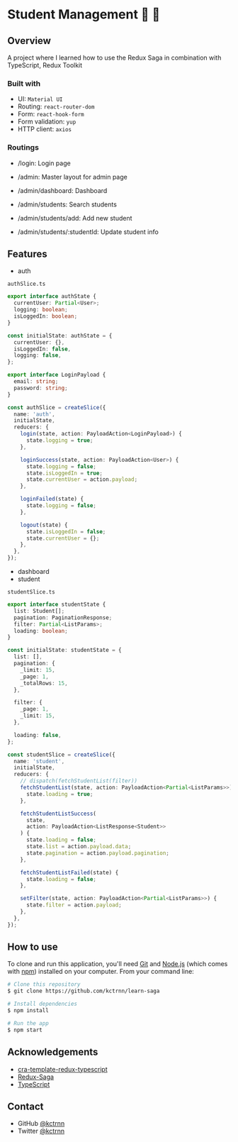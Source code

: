 # Student Management 👀 🚀

## Overview

A project where I learned how to use the Redux Saga in combination with TypeScript, Redux Toolkit

### Built with

- UI: `Material UI`
- Routing: `react-router-dom`
- Form: `react-hook-form`
- Form validation: `yup`
- HTTP client: `axios`

### Routings

- /login: Login page
- /admin: Master layout for admin page

- /admin/dashboard: Dashboard
- /admin/students: Search students
- /admin/students/add: Add new student
- /admin/students/:studentId: Update student info

## Features

- auth

`authSlice.ts`

```ts
export interface authState {
  currentUser: Partial<User>;
  logging: boolean;
  isLoggedIn: boolean;
}

const initialState: authState = {
  currentUser: {},
  isLoggedIn: false,
  logging: false,
};

export interface LoginPayload {
  email: string;
  password: string;
}

const authSlice = createSlice({
  name: 'auth',
  initialState,
  reducers: {
    login(state, action: PayloadAction<LoginPayload>) {
      state.logging = true;
    },

    loginSuccess(state, action: PayloadAction<User>) {
      state.logging = false;
      state.isLoggedIn = true;
      state.currentUser = action.payload;
    },

    loginFailed(state) {
      state.logging = false;
    },

    logout(state) {
      state.isLoggedIn = false;
      state.currentUser = {};
    },
  },
});
```

- dashboard
- student

`studentSlice.ts`

```ts
export interface studentState {
  list: Student[];
  pagination: PaginationResponse;
  filter: Partial<ListParams>;
  loading: boolean;
}

const initialState: studentState = {
  list: [],
  pagination: {
    _limit: 15,
    _page: 1,
    _totalRows: 15,
  },

  filter: {
    _page: 1,
    _limit: 15,
  },

  loading: false,
};

const studentSlice = createSlice({
  name: 'student',
  initialState,
  reducers: {
    // dispatch(fetchStudentList(filter))
    fetchStudentList(state, action: PayloadAction<Partial<ListParams>>) {
      state.loading = true;
    },

    fetchStudentListSuccess(
      state,
      action: PayloadAction<ListResponse<Student>>
    ) {
      state.loading = false;
      state.list = action.payload.data;
      state.pagination = action.payload.pagination;
    },

    fetchStudentListFailed(state) {
      state.loading = false;
    },

    setFilter(state, action: PayloadAction<Partial<ListParams>>) {
      state.filter = action.payload;
    },
  },
});
```

## How to use

To clone and run this application, you'll need [Git](https://git-scm.com) and [Node.js](https://nodejs.org/en/download/) (which comes with [npm](http://npmjs.com)) installed on your computer. From your command line:

```bash
# Clone this repository
$ git clone https://github.com/kctrnn/learn-saga

# Install dependencies
$ npm install

# Run the app
$ npm start
```

## Acknowledgements

- [cra-template-redux-typescript](https://github.com/reduxjs/cra-template-redux-typescript)
- [Redux-Saga](https://redux-saga.js.org/)
- [TypeScript](https://www.typescriptlang.org/)

## Contact

- GitHub [@kctrnn](https://github.com/kctrnn)
- Twitter [@kctrnn](https://twitter.com/kctrnn)
